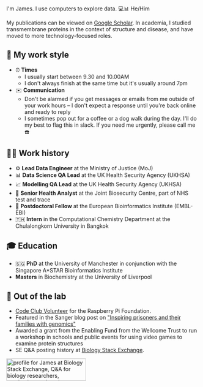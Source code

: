 I'm James. I use computers to explore data. 💻📊 He/Him

My publications can be viewed on [Google Scholar](https://scholar.google.co.uk/citations?user=hbR8DVYAAAAJ&hl=en).
In academia, I studied transmembrane proteins in the context of structure and disease, and have moved to more technology-focused roles.

## 💼 My work style

-  ⏰ **Times**
   - I usually start between 9.30 and 10.00AM
   - I don't always finish at the same time but it's usually around 7pm
- ✉️ **Communication**
   -  Don't be alarmed if you get messages or emails from me outside of your work hours – I don't expect a response     until you're back online and ready to reply
   - I sometimes pop out for a coffee or a dog walk during the day. I'll do my best to flag this in slack. If you need me urgently, please call me ☎️


## 👨‍💻 Work history

- ⚙️ **Lead Data Engineer** at the Ministry of Justice (MoJ)
- 📊 **Data Science QA Lead** at the UK Health Security Agency (UKHSA) 
- 📈 **Modelling QA Lead** at the UK Health Security Agency (UKHSA)
- 🏥 **Senior Health Analyst** at the Joint Biosecurity Centre, part of NHS test and trace
- 🧪 **Postdoctoral Fellow** at the European Bioinformatics Institute (EMBL-EBI)
- 🇹🇭 **Intern** in the Computational Chemistry Department at the Chulalongkorn University in Bangkok 

## 🎓 Education

- 🇸🇬 **PhD** at the University of Manchester in conjunction with the Singapore A*STAR Bioinformatics Institute
- **Masters** in Biochemistry at the University of Liverpool


## 🧪 Out of the lab

- [Code Club Volunteer](https://codeclub.org/en/) for the Raspberry Pi Foundation.
- Featured in the Sanger blog post on ["Inspiring prisoners and their families with genomics"](https://sangerinstitute.blog/2020/08/25/inspiring-prisoners-and-their-families-with-genomics/)
- Awarded a grant from the Enabling Fund from the Wellcome Trust to run a workshop in schools and public events for using video games to examine protein structures
- SE Q&A posting history at [Biology Stack Exchange](https://biology.stackexchange.com/users/3553/james).

<a href="https://biology.stackexchange.com/users/3553/james"><img src="https://biology.stackexchange.com/users/flair/3553.png" width="208" height="58" alt="profile for James at Biology Stack Exchange, Q&amp;A for biology researchers, academics, and students" title="profile for James at Biology Stack Exchange, Q&amp;A for biology researchers, academics, and students"></a>
